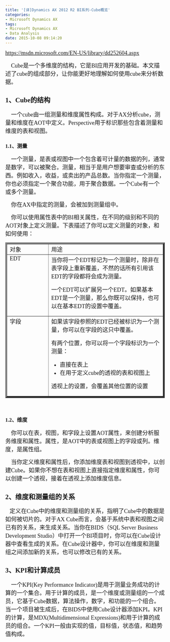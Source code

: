 ```yaml
---
title: '[译]Dynamics AX 2012 R2 BI系列-Cube概览'
categories:
- Microsoft Dynamics AX
tags:
- Microsoft Dynamics AX
- Data Analysis
date: 2015-10-08 09:14:20
---
```


[<span style="font-family: 微软雅黑; font-size: large;">https://msdn.microsoft.com/EN-US/library/dd252604.aspx</span>](https://msdn.microsoft.com/EN-US/library/dd252604.aspx)

<span style="font-family: 微软雅黑; font-size: large;">    Cube是一个多维度的结构，它是BI应用开发的基础。本文描述了cube的组成部分，让你能更好地理解如何使用cube来分析数据。</span>

## <span style="font-family: 微软雅黑;">1、Cube的结构</span>

<span style="font-family: 微软雅黑; font-size: large;">    一个cube由一组测量和维度属性构成。对于AX分析cube，测量和维度在AOT中定义。Perspective用于标识那些包含着测量和维度的表和视图。</span><span id="more-537"></span>

### <span style="font-family: 微软雅黑;">1.1、测量</span>

<span style="font-family: 微软雅黑; font-size: large;">    一个测量，是表或视图中一个包含着可计量的数据的列，通常是数字，可以被聚合。测量，相当于是用户想要审查或分析的东西。例如收入，收益，或卖出的产品总数。当你指定一个测量，你也必须指定一个聚合功能，用于聚合数据。一个Cube有一个或多个测量。</span>

<span style="font-family: 微软雅黑; font-size: large;">    你在AX中指定的测量，会被加到测量组中。</span>

<span style="font-family: 微软雅黑; font-size: large;">    你可以使用属性表中的BI相关属性，在不同的级别和不同的AOT对象上定义测量。下表描述了你可以定义测量的对象，和如何使用：</span>

<table border="5" width="600" cellspacing="0" cellpadding="2">
<tbody>
<tr>
<td valign="top" width="145"><span style="font-family: 微软雅黑; font-size: large;">对象</span></td>
<td valign="top" width="455"><span style="font-family: 微软雅黑; font-size: large;">用途</span></td>
</tr>
<tr>
<td valign="top" width="145"><span style="font-family: 微软雅黑; font-size: large;">EDT</span></td>
<td valign="top" width="455"><span style="font-family: 微软雅黑; font-size: large;">当你将一个EDT标记为一个测量时，除非在表字段上重新覆盖，不然的话所有引用该EDT的字段都将会成为测量。</span></p>

<span style="font-family: 微软雅黑; font-size: large;">一个EDT可以扩展另一个EDT。如果基本EDT是一个测量，那么你既可以保持，也可以在基本EDT的设置中覆盖。</span></td>
</tr>
<tr>
<td valign="top" width="145"><span style="font-family: 微软雅黑; font-size: large;">字段</span></td>
<td valign="top" width="455"><span style="font-family: 微软雅黑; font-size: large;">如果该字段参照的EDT已经被标识为一个测量，你可以在字段的这只中覆盖。</span>

<span style="font-family: 微软雅黑; font-size: large;">有两个位置，你可以将一个字段标识为一个测量：</span>

*   <span style="font-family: 微软雅黑; font-size: large;">直接在表上</span>
*   <span style="font-family: 微软雅黑; font-size: large;">在用于定义cube的透视的表和视图上</span>

<span style="font-family: 微软雅黑; font-size: large;">透视上的设置，会覆盖其他位置的设置</span></td>
</tr>
</tbody>
</table>
<p>&nbsp;

### <span style="font-family: 微软雅黑;">1.2、维度</span>

<span style="font-family: 微软雅黑; font-size: large;">    你可以在表，视图，和字段上设置AOT属性，来创建分析服务维度和属性。属性，是AOT中的表或视图上的字段或列。维度，是属性组。</span>

<span style="font-family: 微软雅黑; font-size: large;">    当你定义维度和属性后，你添加维度表和视图到透视中，以创建Cube。如果你不想在表和视图上直接指定维度和属性，你可以创建一个透视，接着在透视上添加维度信息。</span>

## <span style="font-family: 微软雅黑;">2、维度和测量组的关系</span>

<span style="font-family: 微软雅黑; font-size: large;">   定义在Cube中的维度和测量组的关系，指明了Cube中的数据是如何被切片的。对于AX Cube而言，会基于系统中表和视图之间已有的关系，来生成关系。当你在BIDS（SQL Server Business Development Studio）中打开一个BI项目时，你可以在Cube设计器中查看生成的关系。在Cube设计器中，你可以在维度和测量组之间添加新的关系，也可以修改已有的关系。</span>

## <span style="font-family: 微软雅黑;">3、KPI和计算成员</span>

<span style="font-family: 微软雅黑; font-size: large;">    一个KPI(Key Performance Indicator)是用于测量业务成功的计算的一个集合。用于计算的成员，是一个维度或测量组的一个成员，它基于Cube数据，算法操作，数字，和功能的一个组合。当一个项目被生成后，在BIDS中使用Cube设计器添加KPI。KPI的计算，是MDX(Multidimensional Expressions)和用于计算的成员的组合。一个KPI一般由实现的值，目标值，状态值，和趋势值构成。</span>

&nbsp;
